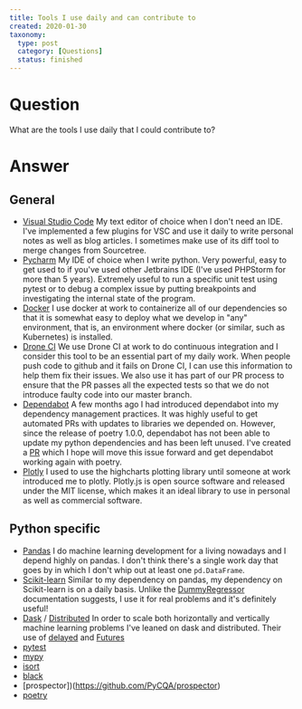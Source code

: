 ```yaml
---
title: Tools I use daily and can contribute to
created: 2020-01-30
taxonomy:
  type: post
  category: [Questions]
  status: finished
---
```


# Question
What are the tools I use daily that I could contribute to?

# Answer
## General
* [Visual Studio Code](https://github.com/microsoft/vscode) My text editor of choice when I don't need an IDE. I've implemented a few plugins for VSC and use it daily to write personal notes as well as blog articles. I sometimes make use of its diff tool to merge changes from Sourcetree.
* [Pycharm](https://github.com/JetBrains/intellij-community) My IDE of choice when I write python. Very powerful, easy to get used to if you've used other Jetbrains IDE (I've used PHPStorm for more than 5 years). Extremely useful to run a specific unit test using pytest or to debug a complex issue by putting breakpoints and investigating the internal state of the program.
* [Docker](https://github.com/moby/moby) I use docker at work to containerize all of our dependencies so that it is somewhat easy to deploy what we develop in "any" environment, that is, an environment where docker (or similar, such as Kubernetes) is installed.
* [Drone CI](https://github.com/drone/drone) We use Drone CI at work to do continuous integration and I consider this tool to be an essential part of my daily work. When people push code to github and it fails on Drone CI, I can use this information to help them fix their issues. We also use it has part of our PR process to ensure that the PR passes all the expected tests so that we do not introduce faulty code into our master branch.
* [Dependabot](https://github.com/dependabot/dependabot-core) A few months ago I had introduced dependabot into my dependency management practices. It was highly useful to get automated PRs with updates to libraries we depended on. However, since the release of poetry 1.0.0, dependabot has not been able to update my python dependencies and has been left unused. I've created a [PR](https://github.com/dependabot/dependabot-core/pull/1621) which I hope will move this issue forward and get dependabot working again with poetry.
* [Plotly](https://github.com/plotly/plotly.js) I used to use the highcharts plotting library until someone at work introduced me to plotly. Plotly.js is open source software and released under the MIT license, which makes it an ideal library to use in personal as well as commercial software.

## Python specific
* [Pandas](https://github.com/pandas-dev/pandas) I do machine learning development for a living nowadays and I depend highly on pandas. I don't think there's a single work day that goes by in which I don't whip out at least one `pd.DataFrame`.
* [Scikit-learn](https://github.com/scikit-learn/scikit-learn) Similar to my dependency on pandas, my dependency on Scikit-learn is on a daily basis. Unlike the [DummyRegressor](https://scikit-learn.org/stable/modules/generated/sklearn.dummy.DummyRegressor.html) documentation suggests, I use it for real problems and it's definitely useful!
* [Dask](https://github.com/dask/dask) / [Distributed](https://github.com/dask/distributed) In order to scale both horizontally and vertically machine learning problems I've leaned on dask and distributed. Their use of [delayed](https://docs.dask.org/en/latest/delayed.html) and [Futures]()
* [pytest](https://github.com/pytest-dev/pytest)
* [mypy](https://github.com/python/mypy)
* [isort](https://github.com/timothycrosley/isort)
* [black](https://github.com/psf/black)
* [prospector])(https://github.com/PyCQA/prospector)
* [poetry](https://github.com/python-poetry/poetry)
